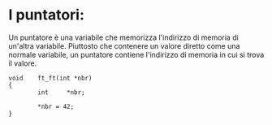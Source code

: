 # I puntatori:

Un puntatore è una variabile che memorizza l'indirizzo di memoria di un'altra variabile. Piuttosto che contenere un valore diretto come una normale variabile, un puntatore contiene l'indirizzo di memoria in cui si trova il valore.
```
void    ft_ft(int *nbr)
{
        int     *nbr;

        *nbr = 42;
}

```
